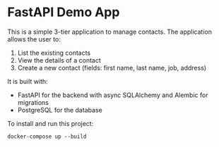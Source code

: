 # FastAPI Demo App

This is a simple 3-tier application to manage contacts. The application allows the user to:

1. List the existing contacts
2. View the details of a contact
3. Create a new contact (fields: first name, last name, job, address)

It is built with:

- FastAPI for the backend with async SQLAlchemy and Alembic for migrations
- PostgreSQL for the database

To install and run this project:

```
docker-compose up --build
```
